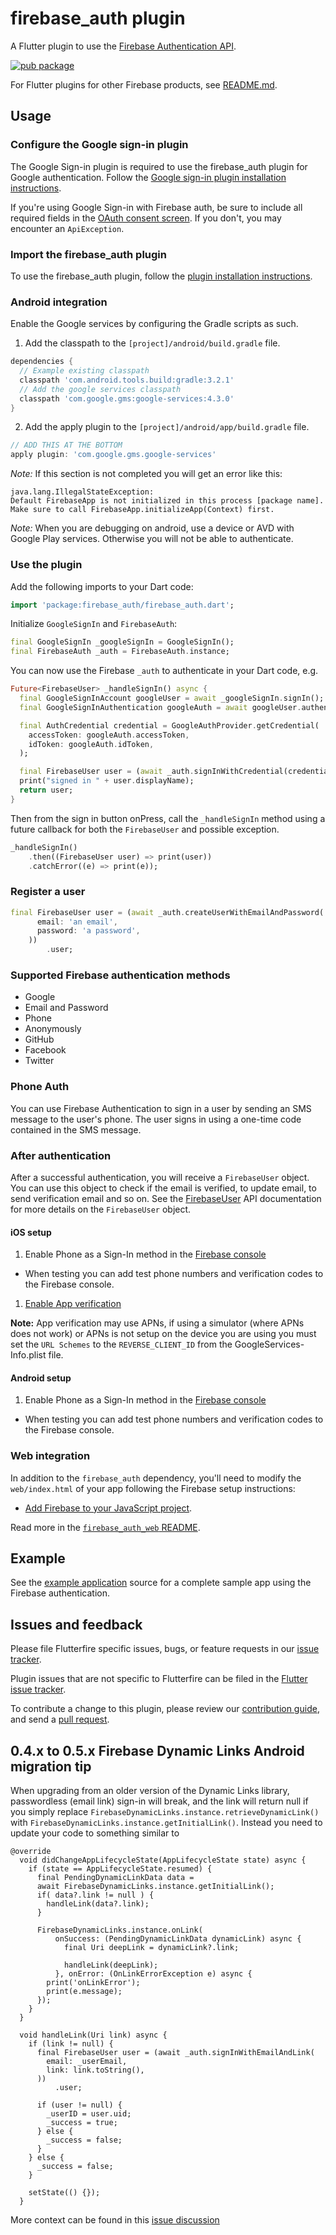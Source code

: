 # firebase_auth plugin
A Flutter plugin to use the [Firebase Authentication API](https://firebase.google.com/products/auth/).

[![pub package](https://img.shields.io/pub/v/firebase_auth.svg)](https://pub.dartlang.org/packages/firebase_auth)

For Flutter plugins for other Firebase products, see [README.md](https://github.com/FirebaseExtended/flutterfire/blob/master/README.md).

## Usage

### Configure the Google sign-in plugin
The Google Sign-in plugin is required to use the firebase_auth plugin for Google authentication. Follow the [Google sign-in plugin installation instructions](https://pub.dartlang.org/packages/google_sign_in#pub-pkg-tab-installing).

If you're using Google Sign-in with Firebase auth, be sure to include all required fields in the [OAuth consent screen](https://console.developers.google.com/apis/credentials/consent). If you don't, you may encounter an `ApiException`.

### Import the firebase_auth plugin
To use the firebase_auth plugin, follow the [plugin installation instructions](https://pub.dartlang.org/packages/firebase_auth#pub-pkg-tab-installing).

### Android integration

Enable the Google services by configuring the Gradle scripts as such.

1. Add the classpath to the `[project]/android/build.gradle` file.
```gradle
dependencies {
  // Example existing classpath
  classpath 'com.android.tools.build:gradle:3.2.1'
  // Add the google services classpath
  classpath 'com.google.gms:google-services:4.3.0'
}
```

2. Add the apply plugin to the `[project]/android/app/build.gradle` file.
```gradle
// ADD THIS AT THE BOTTOM
apply plugin: 'com.google.gms.google-services'
```

*Note:* If this section is not completed you will get an error like this:
```
java.lang.IllegalStateException:
Default FirebaseApp is not initialized in this process [package name].
Make sure to call FirebaseApp.initializeApp(Context) first.
```

*Note:* When you are debugging on android, use a device or AVD with Google Play services.
Otherwise you will not be able to authenticate.

### Use the plugin

Add the following imports to your Dart code:
```dart
import 'package:firebase_auth/firebase_auth.dart';
```

Initialize `GoogleSignIn` and `FirebaseAuth`:
```dart
final GoogleSignIn _googleSignIn = GoogleSignIn();
final FirebaseAuth _auth = FirebaseAuth.instance;
```

You can now use the Firebase `_auth` to authenticate in your Dart code, e.g.
```dart
Future<FirebaseUser> _handleSignIn() async {
  final GoogleSignInAccount googleUser = await _googleSignIn.signIn();
  final GoogleSignInAuthentication googleAuth = await googleUser.authentication;

  final AuthCredential credential = GoogleAuthProvider.getCredential(
    accessToken: googleAuth.accessToken,
    idToken: googleAuth.idToken,
  );

  final FirebaseUser user = (await _auth.signInWithCredential(credential)).user;
  print("signed in " + user.displayName);
  return user;
}
```

Then from the sign in button onPress, call the `_handleSignIn` method using a future
callback for both the `FirebaseUser` and possible exception.
```dart
_handleSignIn()
    .then((FirebaseUser user) => print(user))
    .catchError((e) => print(e));
```

### Register a user

```dart
final FirebaseUser user = (await _auth.createUserWithEmailAndPassword(
      email: 'an email',
      password: 'a password',
    ))
        .user;
```

### Supported Firebase authentication methods

* Google
* Email and Password
* Phone
* Anonymously
* GitHub
* Facebook
* Twitter

### Phone Auth

You can use Firebase Authentication to sign in a user by sending an SMS message to
the user's phone. The user signs in using a one-time code contained in the SMS message.

### After authentication

After a successful authentication, you will receive a `FirebaseUser` object. You can use this object to check if the email is verified, to update email, to send verification email and so on. See the [FirebaseUser](https://pub.dartlang.org/documentation/firebase_auth/latest/firebase_auth/FirebaseUser-class.html) API documentation for more details on the `FirebaseUser` object.


#### iOS setup

1. Enable Phone as a Sign-In method in the [Firebase console](https://console.firebase.google.com/u/0/project/_/authentication/providers)

  - When testing you can add test phone numbers and verification codes to the Firebase console.

1. [Enable App verification](https://firebase.google.com/docs/auth/ios/phone-auth#enable-app-verification)  

**Note:** App verification may use APNs, if using a simulator (where APNs does not work) or APNs is not setup on the
device you are using you must set the `URL Schemes` to the `REVERSE_CLIENT_ID` from the GoogleServices-Info.plist file.

#### Android setup

1. Enable Phone as a Sign-In method in the [Firebase console](https://console.firebase.google.com/u/0/project/_/authentication/providers)

  - When testing you can add test phone numbers and verification codes to the Firebase console.

### Web integration

In addition to the `firebase_auth` dependency, you'll need to modify the `web/index.html` of your app following the Firebase setup instructions:

* [Add Firebase to your JavaScript project](https://firebase.google.com/docs/web/setup#from-the-cdn).

Read more in the [`firebase_auth_web` README](https://github.com/FirebaseExtended/flutterfire/blob/master/packages/firebase_auth/firebase_auth_web/README.md).

## Example

See the [example application](https://github.com/FirebaseExtended/flutterfire/tree/master/packages/firebase_auth/firebase_auth/example) source
for a complete sample app using the Firebase authentication.

## Issues and feedback

Please file Flutterfire specific issues, bugs, or feature requests in our [issue tracker](https://github.com/FirebaseExtended/flutterfire/issues/new).

Plugin issues that are not specific to Flutterfire can be filed in the [Flutter issue tracker](https://github.com/flutter/flutter/issues/new).

To contribute a change to this plugin,
please review our [contribution guide](https://github.com/FirebaseExtended/flutterfire/blob/master/CONTRIBUTING.md),
and send a [pull request](https://github.com/FirebaseExtended/flutterfire/pulls).

## 0.4.x to 0.5.x Firebase Dynamic Links Android migration tip

When upgrading from an older version of the Dynamic Links library, passwordless (email link) sign-in will break, and the link will return null if you simply replace `FirebaseDynamicLinks.instance.retrieveDynamicLink()` with `FirebaseDynamicLinks.instance.getInitialLink()`. Instead you need to update your code to something similar to 

```
@override
  void didChangeAppLifecycleState(AppLifecycleState state) async {
    if (state == AppLifecycleState.resumed) {
      final PendingDynamicLinkData data =
      await FirebaseDynamicLinks.instance.getInitialLink();
      if( data?.link != null ) {
        handleLink(data?.link);
      }

      FirebaseDynamicLinks.instance.onLink(
          onSuccess: (PendingDynamicLinkData dynamicLink) async {
            final Uri deepLink = dynamicLink?.link;

            handleLink(deepLink);
          }, onError: (OnLinkErrorException e) async {
        print('onLinkError');
        print(e.message);
      });
    }
  }

  void handleLink(Uri link) async {
    if (link != null) {
      final FirebaseUser user = (await _auth.signInWithEmailAndLink(
        email: _userEmail,
        link: link.toString(),
      ))
          .user;

      if (user != null) {
        _userID = user.uid;
        _success = true;
      } else {
        _success = false;
      }
    } else {
      _success = false;
    }

    setState(() {});
  }
```

More context can be found in this [issue discussion](https://github.com/FirebaseExtended/flutterfire/issues/1537)
